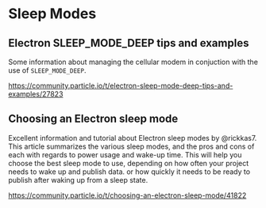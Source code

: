 # Sleep Modes
## Electron SLEEP_MODE_DEEP tips and examples
Some information about managing the cellular modem in conjuction with the use
of `SLEEP_MODE_DEEP`. 

https://community.particle.io/t/electron-sleep-mode-deep-tips-and-examples/27823

## Choosing an Electron sleep mode
Excellent information and tutorial about Electron sleep modes by @rickkas7.
This article summarizes the various sleep modes, and the pros and cons of each
with regards to power usage and wake-up time. This will help you choose the
best sleep mode to use, depending on how often your project needs to wake up
and publish data. or how quickly it needs to be ready to publish after waking
up from a sleep state.

https://community.particle.io/t/choosing-an-electron-sleep-mode/41822

